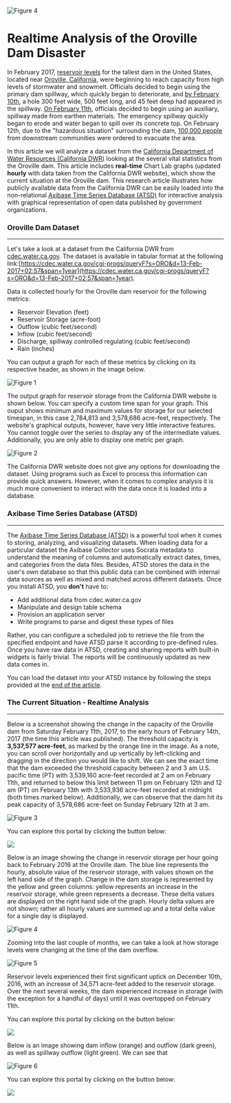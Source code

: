 ![Figure 4](Images/Figure4.png)

Realtime Analysis of the Oroville Dam Disaster 
==============================================

In February 2017, [reservoir levels](http://www.sacbee.com/news/state/california/water-and-drought/article131579999.html) for the tallest dam in the United States, located near 
[Oroville, California](https://cdec.water.ca.gov/cgi-progs/queryF?s=ORO&d=13-Feb-2017+02:57&span=1year), were beginning to reach capacity from high levels of stormwater and snowmelt. Officials decided to begin using the primary dam spillway, which
quickly began to deteriorate, and [by February 10th](http://www.sfgate.com/news/article/Oroville-Dam-spillway-hole-erosion-water-reservoir-10920358.php), a hole 300 feet 
wide, 500 feet long, and 45 feet deep had appeared in the spillway. [On February 11th](http://abcnews.go.com/Technology/wireStory/latest-emergency-spillway-oroville-dam-45401080), 
officials decided to begin using an auxiliary, spillway made from earthen materials. The emergency spillway quickly began to erode and water began to spill over its concrete top. On 
February 12th, due to the "hazardous situation" surrounding the dam, [100,000 people](http://www.latimes.com/local/california/la-live-updates-oroville-dam-oroville-dam-spillway-expected-to-fail-1486953074-htmlstory.html)
from downstream communities were ordered to evacuate the area. 
 
In this article we will analyze a dataset from the [California Department of Water Resources (California DWR)](https://cdec.water.ca.gov/index.html) looking at the several vital statistics from the
Oroville dam. This article includes **real-time** Chart Lab graphs (updated **hourly** with data taken from the California DWR website), which show the current situation at the Oroville dam. This research article illustrates 
how publicly available data from the California DWR can be easily loaded into the non-relational [Axibase Time Series Database (ATSD)](http://axibase.com/products/axibase-time-series-database/) 
for interactive analysis with graphical representation of open data published by government organizations. 

### Oroville Dam Dataset
------------------------

Let's take a look at a dataset from the California DWR from [cdec.water.ca.gov](https://cdec.water.ca.gov/index.html). The dataset is available in tabular format at the following 
link:[https://cdec.water.ca.gov/cgi-progs/queryF?s=ORO&d=13-Feb-2017+02:57&span=1year](https://cdec.water.ca.gov/cgi-progs/queryF?s=ORO&d=13-Feb-2017+02:57&span=1year). 

Data is collected hourly for the Oroville dam reservoir for the following metrics:

* Reservoir Elevation (feet)
* Reservoir Storage (acre-foot)
* Outflow (cubic feet/second)
* Inflow (cubic feet/second)
* Discharge, spillway controlled regulating (cubic feet/second)
* Rain (inches)

You can output a graph for each of these metrics by clicking on its respective header, as shown in the image below.
 
![Figure 1](Images/Figure1.png)

The output graph for reservoir storage from the California DWR website is shown below. You can specify a custom time span for your graph. This ouput shows minimum and maximum values
for storage for our selected timespan, in this case 2,784,813 and 3,578,686 acre-feet, respectively. The website's graphical outputs, however, have very little interactive features.
You cannot toggle over the series to display any of the intermediate values. Additionally, you are only able to display one metric per graph. 
 
![Figure 2](Images/Figure2.png)

The California DWR website does not give any options for downloading the dataset. Using programs such as Excel to process this information can provide quick answers. However, when 
it comes to complex analysis it is much more convenient to interact with the data once it is loaded into a database.  

### Axibase Time Series Database (ATSD)
---------------------------------------

The [Axibase Time Series Database (ATSD)](http://axibase.com/products/axibase-time-series-database/) is a powerful tool when it comes to storing, analyzing, and visualizing datasets. 
When loading data for a particular dataset the Axibase Collector uses Socrata metadata to understand the meaning of columns and automatically extract dates, times,
and categories from the data files. Besides, ATSD stores the data in the user's own database so that this public data can be combined with internal data
sources as well as mixed and matched across different datasets. Once you install ATSD, you **don't** have to:

* Add additional data from cdec.water.ca.gov
* Manipulate and design table schema
* Provision an application server
* Write programs to parse and digest these types of files

Rather, you can configure a scheduled job to retrieve the file from the specified endpoint and have ATSD parse it according to pre-defined rules. Once you
have raw data in ATSD, creating and sharing reports with built-in widgets is fairly trivial. The reports will be continuously updated as new data comes in.

You can load the dataset into your ATSD instance by following the steps provided at the [end of the article](/USInternationalTrade/README.md#action-items).

### The Current Situation - Realtime Analysis
---------------------------------------------

Below is a screenshot showing the change in the capacity of the Oroville dam from Saturday February 11th, 2017, to the early hours of February 14th, 2017 (the time this article was published).
The threshold capacity is **3,537,577 acre-feet**, as marked by the orange line in the image. As a note, you can scroll over horizontally and up vertically by left-clicking and dragging in the direction you
would like to shift. We can see the exact time that the dam exceeded the threshold capacity between 2 and 3 am U.S. pacific time (PT) with 3,539,160 acre-feet recorded at 2 am on February 11th, and returned to 
below this limit between 11 pm on February 12th and 12 am (PT) on February 13th with 3,533,936 acre-feet recorded at midnight (both times marked below). Additionally, we can observe that the dam hit its peak capacity 
of 3,578,686 acre-feet on Sunday February 12th at 3 am.  
    
![Figure 3](Images/Figure3.png)

You can explore this portal by clicking the button below:

[![](Images/button.png)](https://apps.axibase.com/chartlab/dee79515)

Below is an image showing the change in reservoir storage per hour going back to February 2016 at the Oroville dam. The blue line represents the hourly, absolute value of the 
reservoir storage, with values shown on the left hand side of the graph. Change in the dam storage is represented by the yellow and green columns: yellow represents an increase
in the reservoir storage, while green represents a decrease. These delta values are displayed on the right hand side of the graph. Hourly delta values are not shown; rather all 
hourly values are summed up and a total delta value for a single day is displayed.

![Figure 4](Images/Figure4.png)

Zooming into the last couple of months, we can take a look at how storage levels were changing at the time of the dam overflow.

![Figure 5](Images/Figure5.png)

Reservoir levels experienced their first significant uptick on December 10th, 2016, with an increase of 34,571 acre-feet added to the reservoir storage. Over the next several weeks,
the dam experienced increase in storage (with the exception for a handful of days) until it was overtopped on February 11th.    

You can explore this portal by clicking on the button below:
 
[![](Images/button.png)](https://apps.axibase.com/chartlab/dee79515/2)

Below is an image showing dam inflow (orange) and outflow (dark green), as well as spillway outflow (light green). We can see that 
 
![Figure 6](Images/Figure6.png)

You can explore this portal by clicking on the button below:

[![](Images/button.png)](https://apps.axibase.com/chartlab/dee79515/5/)





